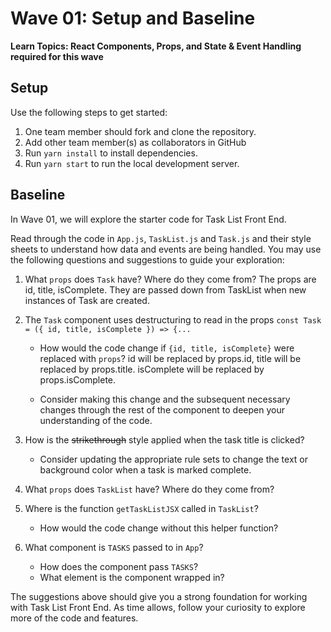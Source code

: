# Wave 01: Setup and Baseline

**Learn Topics: React Components, Props, and State & Event Handling required for this wave**

## Setup

Use the following steps to get started:

1. One team member should fork and clone the repository.
1. Add other team member(s) as collaborators in GitHub
1. Run `yarn install` to install dependencies.
1. Run `yarn start` to run the local development server.

## Baseline

In Wave 01, we will explore the starter code for Task List Front End.

Read through the code in `App.js`, `TaskList.js` and `Task.js` and their style sheets to understand how data and events are being handled. You may use the following questions and suggestions to guide your exploration:

1. What `props` does `Task` have? Where do they come from?
   The props are id, title, isComplete. They are passed down from TaskList when new instances of Task are created.

1. The `Task` component uses destructuring to read in the props `const Task = ({ id, title, isComplete }) => {...`

   - How would the code change if `{id, title, isComplete}` were replaced with `props`?
     id will be replaced by props.id, title will be replaced by props.title. isComplete will be replaced by props.isComplete.

   - Consider making this change and the subsequent necessary changes through the rest of the component to deepen your understanding of the code.

1. How is the ~~strikethrough~~ style applied when the task title is clicked?
   - Consider updating the appropriate rule sets to change the text or background color when a task is marked complete.
1. What `props` does `TaskList` have? Where do they come from?
1. Where is the function `getTaskListJSX` called in `TaskList`?
   - How would the code change without this helper function?
1. What component is `TASKS` passed to in `App`?
   - How does the component pass `TASKS`?
   - What element is the component wrapped in?

The suggestions above should give you a strong foundation for working with Task List Front End. As time allows, follow your curiosity to explore more of the code and features.
